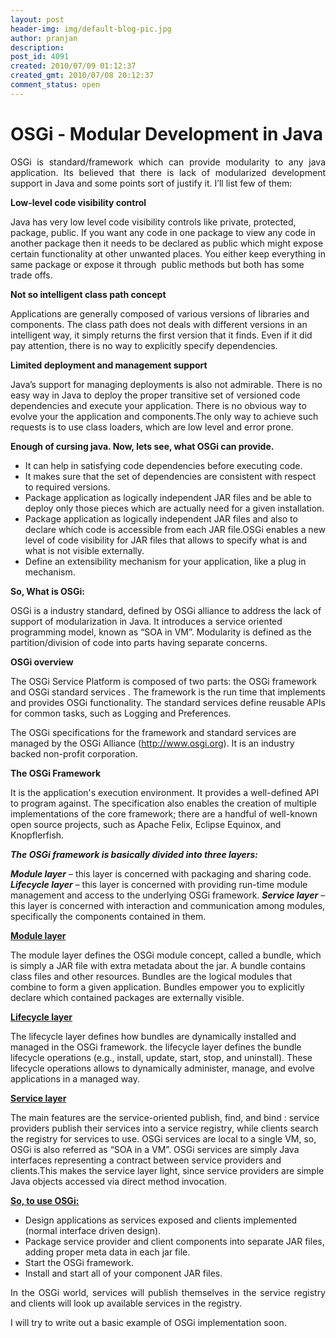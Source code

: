 ```yaml
---
layout: post
header-img: img/default-blog-pic.jpg
author: pranjan
description: 
post_id: 4091
created: 2010/07/09 01:12:37
created_gmt: 2010/07/08 20:12:37
comment_status: open
---
```


# OSGi - Modular Development in Java

<p style="text-align: justify;">OSGi is standard/framework which can provide modularity to any java application. Its believed that there is lack of modularized development support in Java and some points sort of justify it. I’ll list few of them:

<strong>Low-level code visibility control</strong>

Java has very low level code visibility controls like private, protected, package, public. If you want any code in one package to view any code in another package then it needs to be declared as public which might expose certain functionality at other unwanted places. You either keep everything in same package or expose it through  public methods but both has some trade offs.

<strong>Not so intelligent class path concept</strong>

Applications are generally composed of various versions of libraries and components. The class path does not deals with different versions in an intelligent way, it simply returns the first version that it finds. Even if it did pay attention, there is no way to explicitly specify dependencies.
<!--more-->
<strong>Limited deployment and management support</strong>

Java’s support for managing deployments is also not admirable. There is no easy way in Java to deploy the proper transitive set of versioned code dependencies and execute your application. There is no obvious way to evolve your the application and components.The only way to achieve such requests is to use class loaders, which are low level and error prone.

<strong>Enough of cursing java. Now, lets see, what OSGi can provide.</strong>

</p>

<ul>
    <li> It can help in satisfying code dependencies before executing code.</li>
    <li> It makes sure that the set of dependencies are consistent with respect to required versions.</li>
    <li> Package application as logically independent JAR files and be able to deploy only those pieces which are actually need for a given installation.</li>
    <li> Package application as logically independent JAR files and also to declare which code is accessible from each JAR file.OSGi enables a new level of code visibility for JAR files that allows to specify what is and what is not visible externally.</li>
    <li>Define an extensibility mechanism for your application, like a plug in mechanism.</li>
</ul>

<p style="text-align: justify;">
<strong>So, What is OSGi:</strong>

OSGi is a industry standard, defined by OSGi alliance to address the lack of support of modularization in Java. It introduces a service oriented programming model, known as “SOA in VM”.
Modularity is defined as the partition/division of code into parts having separate concerns.

<strong>OSGi overview</strong>

The OSGi Service Platform is composed of two parts: the OSGi framework and OSGi standard services . The framework is the run time that implements and provides OSGi functionality. The standard services define reusable APIs for common tasks, such as Logging and Preferences.

The OSGi specifications for the framework and standard services are managed by the OSGi Alliance (http://www.osgi.org). It is an industry backed non-profit corporation.

<strong>The OSGi Framework</strong>

It is the application's execution environment. It provides a well-defined API to program against. The specification also enables the creation of multiple implementations of the core framework; there are a handful of well-known open source projects, such as Apache Felix, Eclipse Equinox, and Knopflerfish.

<strong><em>The OSGi framework is basically divided into three layers:</em></strong>

<strong><em> Module layer</em></strong> – this layer is concerned with packaging and sharing code.
<strong><em>Lifecycle layer</em></strong> – this layer is concerned with providing run-time module management and access to the underlying OSGi framework.
<em><strong> Service layer</strong></em> – this layer is concerned with interaction and communication among modules, specifically the components contained in them.

<span style="text-decoration: underline;"><strong>Module layer</strong></span>

The module layer defines the OSGi module concept, called a bundle, which is simply a JAR file with extra metadata about the jar. A bundle contains class files and other resources. Bundles are the logical modules that combine to form a given application. Bundles empower you to explicitly declare which contained packages are externally visible.

<span style="text-decoration: underline;"><strong>Lifecycle layer</strong></span>

The lifecycle layer defines how bundles are dynamically installed and managed in the OSGi framework. the lifecycle layer defines the bundle lifecycle operations (e.g., install, update, start, stop, and uninstall). These lifecycle operations allows to dynamically administer, manage, and evolve applications in a managed way.

<span style="text-decoration: underline;"><strong>Service layer</strong></span>

The main features are the service-oriented publish, find, and bind : service providers publish their services into a service registry, while clients search the registry for services to use. OSGi services are local to a single VM, so, OSGi is also referred as “SOA in a VM”. OSGi services are simply Java interfaces representing a contract between service providers and clients.This makes the service layer light, since service providers are simple Java objects accessed via direct method invocation.

<span style="text-decoration: underline;"><strong>So, to use OSGi:</strong></span>

</p>

<ul>
    <li>Design applications as services exposed and clients implemented (normal interface driven design).</li>
    <li>Package service provider and client components into separate JAR files, adding proper meta data in each jar file.</li>
    <li>Start the OSGi framework.</li>
    <li>Install and start all of your component JAR files.</li>
</ul>

<p style="text-align: justify;">
In the OSGi world, services will publish themselves in the service registry and clients will look up available services in the registry.

I will try to write out a basic example of OSGi implementation soon.</p>